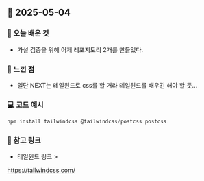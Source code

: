 ## 📅 2025-05-04

### 📌 오늘 배운 것

- 가설 검증을 위해 어제 레포지토리 2개를 만들었다.

### 🧠 느낀 점

- 일단 NEXT는 테일윈드로 css를 할 거라 테일윈드를 배우긴 해야 할 듯...

### 💻 코드 예시

```js
npm install tailwindcss @tailwindcss/postcss postcss
```

### 🔗 참고 링크

- 테일윈드 링크 >

https://tailwindcss.com/
